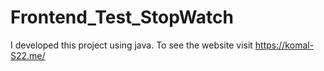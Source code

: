 # Frontend_Test_StopWatch
I developed this project using java. To see the website visit https://komal-S22.me/

